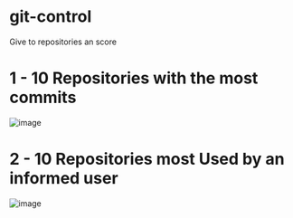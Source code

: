 # git-control
Give to repositories an score
# 1 - 10 Repositories with the most commits
![image](https://github.com/user-attachments/assets/df361142-cebe-4398-b4cc-767f7968718a)
# 2 - 10 Repositories most Used by an informed user
![image](https://github.com/user-attachments/assets/7a278d1a-a646-4db1-9b87-5e45bdda5e8c)
